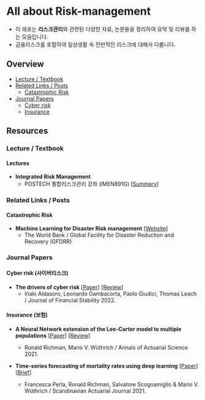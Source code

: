 # All about Risk-management

- 이 레포는 **리스크관리**와 관련된 다양한 자료, 논문들을 정리하여 요약 및 리뷰를 하는 모음입니다.
- 금융리스크를 포함하여 일상생활 속 전반적인 리스크에 대해서 다룹니다.

## Overview

- [Lecture / Textbook](#lecture--textbook)
- [Related Links / Posts](#related-links--posts)
  - [Catastrophic Risk](#catastrophic-risk)
- [Journal Papers](#journal-papers)
  - [Cyber risk](#cyber-risk-사이버리스크**)
  - [Insurance](#insurance-보험)

## Resources

### Lecture / Textbook

#### Lectures

- **Integrated Risk Management**
  - POSTECH 통합리스크관리 강좌 (IMEN891G)  [[Summary](./lectures/Integrated--Risk--Management/)]



### Related Links / Posts

#### **Catastrophic Risk** 

- **Machine Learning for Disaster Risk management** [[Website](https://www.gfdrr.org/sites/default/files/publication/181222_WorldBank_DisasterRiskManagement_Ebook_D6.pdf)]
  - The World Bank / Global Facility for Disaster Reduction and Recovery (GFDRR)



### Journal Papers

#### **Cyber risk (사이버리스크)**

- **The drivers of cyber risk** [[Paper](./papers/Aldasoro_JFS_2022.pdf)] [[Review](./review/the_drivers_of_cyber_risk.md)]
  - Iñaki Aldasoro, Leonardo Gambacorta, Paolo Giudici, Thomas Leach / Journal of Financial Stability 2022.



#### **Insurance (보험)**

- **A Neural Network extension of the Lee-Carter model to multiple populations** [[Paper](./papers/Richman_and_Wuthrich_AAS_2021.pdf)] [[Review](https://newindow.tistory.com/319)] 
  - Ronald Richman, Mario V. Wüthrich / Annals of Actuarial Science 2021.

- **Time-series forecasting of mortality rates using deep learning** [[Paper](./papers/Perla_et_al_SAJ_2021.pdf)] [[Brief]()]
  - Francesca Perla, Ronald Richman, Salvatore Scognamiglio & Mario V. Wüthrich / Scandinavian Actuarial Journal 2021.